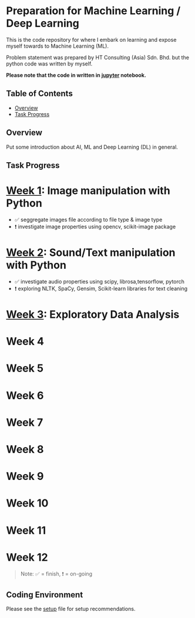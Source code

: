# Preparation for Machine Learning / Deep Learning

This is the code repository for where I embark on learning and expose myself towards to Machine Learning (ML). 

Problem statement was prepared by HT Consulting (Asia) Sdn. Bhd. but the python code was written by myself.

**Please note that the code in written in [jupyter](https://jupyter.org/) notebook.**

## Table of Contents
- [Overview](#overview)
- [Task Progress](#task-progress)

## Overview

Put some introduction about AI, ML and Deep Learning (DL) in general.

## Task Progress

# [Week 1](week_01): Image manipulation with Python

- :white_check_mark: seggregate images file according to file type & image type
- :exclamation: investigate image properties using opencv, scikit-image package

# [Week 2](week_02): Sound/Text manipulation with Python

- :white_check_mark: investigate audio properties using scipy, librosa,tensorflow, pytorch
- :exclamation: exploring NLTK, SpaCy, Gensim, Scikit-learn libraries for text cleaning

# [Week 3](week_03): Exploratory Data Analysis

# Week 4

# Week 5

# Week 6

# Week 7

# Week 8

# Week 9

# Week 10

# Week 11

# Week 12

> Note:
>  :white_check_mark: = finish, 
>  :exclamation: = on-going

## Coding Environment
Please see the [setup](setup.md) file for setup recommendations.
